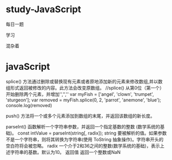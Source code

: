 # study-JavaScript

每日一题

学习

混杂着


# javaScript
splice() 方法通过删除或替换现有元素或者原地添加新的元素来修改数组,并以数组形式返回被修改的内容。此方法会改变原数组。
//splice() 从第0位（第一个）开始删除两个元素，并增加'','',''
var myFish = ['angel', 'clown', 'trumpet', 'sturgeon'];
var removed = myFish.splice(0, 2, 'parrot', 'anemone', 'blue');
console.log(removed)

push() 方法将一个或多个元素添加到数组的末尾，并返回该数组的新长度。



parseInt() 函数解析一个字符串参数，并返回一个指定基数的整数 (数学系统的基础)。
const intValue = parseInt(string[, radix]);
string 要被解析的值。如果参数不是一个字符串，则将其转换为字符串(使用 ToString 抽象操作)。字符串开头的空白符将会被忽略。
radix 一个介于2和36之间的整数(数学系统的基础)，表示上述字符串的基数。默认为10。 返回值 返回一个整数或NaN